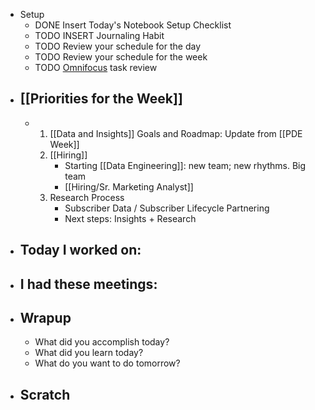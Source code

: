 - Setup
	- DONE Insert Today's Notebook Setup Checklist
	- TODO INSERT Journaling Habit
	- TODO Review your schedule for the day
	- TODO Review your schedule for the week
	- TODO [Omnifocus](omnifocus://) task review
- ## [[Priorities for the Week]]
	- 1. [[Data and Insights]] Goals and Roadmap: Update from [[PDE Week]] 
	  2. [[Hiring]]
	      - Starting [[Data Engineering]]: new team; new rhythms. Big team
	      - [[Hiring/Sr. Marketing Analyst]]
	  3. Research Process
	      - Subscriber Data / Subscriber Lifecycle Partnering
	      - Next steps: Insights + Research
- ## Today I worked on:
- ## I had these meetings:
- ## Wrapup
	- What did you accomplish today?
	- What did you learn today?
	- What do you want to do tomorrow?
- ## Scratch